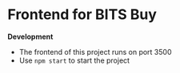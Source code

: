 # Frontend for BITS Buy

**Development**

- The frontend of this project runs on port 3500
- Use `npm start` to start the project
